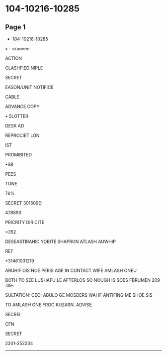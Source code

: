 # 104-10216-10285

## Page 1

- 104-10216-10285

х - этринен

ACTION

CLASHFIED NIPLE

SECRET

EASON/UNIT NOTIFICE

CABLE

ADVANCE COPY

• SLOTTER

DESK AD

REPROCIET LON

IST

PROMIBITED

•SB

PEES

TUNE

76%

SECRET 301509E:

478893

PRICRITY DIR CITE

=352

DESEASTIRAHIC YOBITE SHAPRON ATLASH AUWHIP

REF

+31461031219

ARUHIF OIS NOE PERIS AGE IN CONTACT WIFE AMLASH ONEU

BOTH TO SEE LUSHAFU LE AFTERLOS SO NOUGH IS SOES FBRUMEN 209 .09-

SULTATION: CEO: ABULO GE MOSDERS WAI IF ANTIFING ME SHOE SiS

TO AMLASH ONE FROG KUZARN. ADVISE.

SECREI

CFN

SECRET

2201-252234

---

